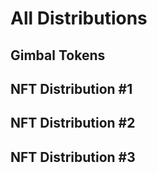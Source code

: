 # All Distributions

## Gimbal Tokens

## NFT Distribution #1

## NFT Distribution #2

## NFT Distribution #3
